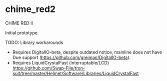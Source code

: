 # chime_red2
CHIME RED II

Initial prototype.

TODO: Library workarounds

* Requires DigitalIO-beta, despite outdated notice, mainline does not have Due support (https://github.com/greiman/DigitalIO-beta).
* Requires LiquidCrystalFast (interruptable/LCD) https://github.com/Swap-File/tron-suit/tree/master/Helmet/Software/Libraries/LiquidCrystalFast
